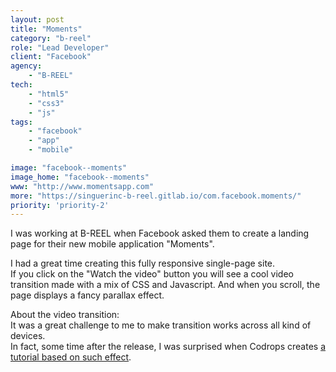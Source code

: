 ```yaml
---
layout: post
title: "Moments"
category: "b-reel"
role: "Lead Developer"
client: "Facebook"
agency:
    - "B-REEL"
tech:
    - "html5"
    - "css3"
    - "js"
tags:
    - "facebook"
    - "app"
    - "mobile"

image: "facebook--moments"
image_home: "facebook--moments"
www: "http://www.momentsapp.com"
more: "https://singuerinc-b-reel.gitlab.io/com.facebook.moments/"
priority: 'priority-2'
---
```


I was working at B-REEL when Facebook asked them to create a landing page for their new mobile application "Moments".  

I had a great time creating this fully responsive single-page site.  
If you click on the "Watch the video" button you will see a cool video transition made with a mix of CSS and Javascript. And when you scroll, the page displays a fancy parallax effect.

About the video transition:  
It was a great challenge to me to make transition works across all kind of devices.  
In fact, some time after the release, I was surprised when Codrops creates <a href="http://tympanus.net/codrops/2015/09/17/how-to-create-a-fullscreen-video-opening-animation/" target="_blank">a tutorial based on such effect</a>.
